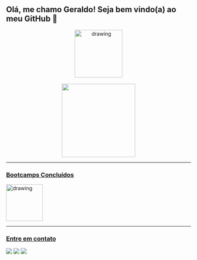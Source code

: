 ## Olá, me chamo Geraldo! Seja bem vindo(a) ao meu GitHub 👋

<div align="center">
  <img src="https://hermes.digitalinnovation.one/tracks/800fd098-3eef-45e9-9544-544ae396076c.png" alt="drawing" width="130"/>
</div>

<br>
<div align="center">
  <a href="https://github.com/GeracNeto">
  <img height="200em" src="https://github-readme-stats.vercel.app/api/top-langs/?username=GeracNeto&layout=compact&langs_count=7&theme=dark"/>
</div>

<hr>

<h3>Bootcamps Concluídos</h3>

<img src="https://hermes.digitalinnovation.one/tracks/a0fb3b13-3dd0-495e-8f07-77cc1a85991f.png" alt="drawing" width="100"/>

<hr>
  
<h3>Entre em contato</h3> 
<div>
  <a href="mailto: gera.cost18@gmail.com" target="_blank"><img src="https://img.shields.io/badge/Gmail-D14836?style=for-the-badge&logo=gmail&logoColor=white"></img></a>
  <a href="https://www.linkedin.com/in/geraldo-costa-5568a8152/" target="_blank"><img src="https://img.shields.io/badge/LinkedIn-0077B5?style=for-the-badge&logo=linkedin&logoColor=white"></img></a>
  <a href="https://www.youtube.com/channel/UCZdenE_cONyQ4VjWwneBbrg" target="_blank"><img src="https://img.shields.io/badge/YouTube-FF0000?style=for-the-badge&logo=youtube&logoColor=white"></img></a>
</div>
